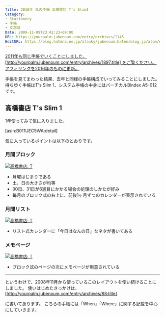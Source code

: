 ```yaml
---
Title: 2010年 私の手帳 高橋書店 T's Slim1
Category:
- Stationery
- 手帳
- 文房具
Date: 2009-11-09T23:42:23+09:00
URL: https://yourpalm.jubenoum.com/entry/archives/1145
EditURL: https://blog.hatena.ne.jp/atauky/jubenoum.hatenablog.jp/atom/entry/6653458415120884994
---
```


<ins datetime="2015-11-16T09:20:44+00:00">2011年も同じ手帳でいくことにしました。
[http://yourpalm.jubenoum.com/entry/archives/1897:title]
をご覧ください。
アフィリンクを2016年のものに更新。</ins>

手帳を見てまわった結果、去年と同様の手帳構成でいってみることにしました。
持ち歩く手帳はT's Slim 1、システム手帳の中身にはバーチカルBindex A5-012です。

<h2>高橋書店 T's Slim 1</h2>
1年使ってみて気に入りました。



[asin:B011UEC5WA:detail]



気に入っているポイントは以下のとおりです。

<h3>月間ブロック</h3>
<a class='flickr2tag-img' href='http://www.flickr.com/photo.gne?id=4089785106' title='高橋書店: T's Slim1 月間ブロック'><img src='http://farm3.staticflickr.com/2525/4089785106_9bafd88916.jpg' alt='高橋書店: T's Slim1 月間ブロック'></a>

<!-- [flickr id="4089785106" thumbnail="medium"] -->
<ul>
	<li>月曜はじまりである</li>
	<li>土、日の大きさが均等</li>
	<li>30日、31日が6週目にかかる場合の処理のしかたが好み</li>
	<li>毎月のブロック式の右上に、前後1ヶ月ずつのカレンダーが表示されている</li>
</ul>

<h3>月間リスト</h3>
<a class='flickr2tag-img' href='http://www.flickr.com/photo.gne?id=4089029605' title='高橋書店: T's Slim1 月間リスト'><img src='http://farm3.staticflickr.com/2519/4089029605_f583a4a912.jpg' alt='高橋書店: T's Slim1 月間リスト'></a>


<!-- [flickr id="4089029605" thumbnail="medium"] -->
<ul>
	<li>リスト式カレンダーに「今日はなんの日」なネタが書いてある</li>
</ul>

<h3>メモページ</h3>
<a class='flickr2tag-img' href='http://www.flickr.com/photo.gne?id=4089041041' title='高橋書店: T's Slim1 メモ'><img src='http://farm3.staticflickr.com/2636/4089041041_3de311c6db.jpg' alt='高橋書店: T's Slim1 メモ'></a>


<!-- [flickr id="4089041041" thumbnail="medium"] -->
<ul>
	<li>ブロック式のページの次にメモページが用意されている</li>
</ul>

<hr />

というわけで、2008年11月から使っているこのレイアウトを使い続けることにしました。
使いはじめたきっかけは、
[http://yourpalm.jubenoum.com/entry/archives/88:title]

に書いてあります。
こちらの手帳には「When」「Where」に関する記載を中心にしていきます。


